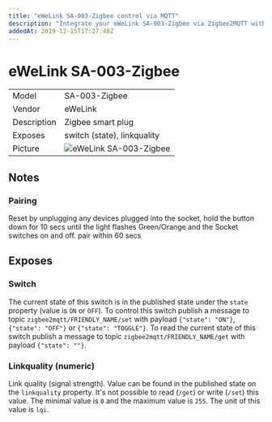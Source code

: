```yaml
---
title: "eWeLink SA-003-Zigbee control via MQTT"
description: "Integrate your eWeLink SA-003-Zigbee via Zigbee2MQTT with whatever smart home infrastructure you are using without the vendors bridge or gateway."
addedAt: 2019-12-15T17:27:48Z
---
```


<!-- !!!! -->
<!-- ATTENTION: This file is auto-generated through docgen! -->
<!-- You can only edit the "## Notes"-Section. -->
<!-- !!!! -->

# eWeLink SA-003-Zigbee

|     |     |
|-----|-----|
| Model | SA-003-Zigbee  |
| Vendor  | eWeLink  |
| Description | Zigbee smart plug |
| Exposes | switch (state), linkquality |
| Picture | ![eWeLink SA-003-Zigbee](https://psi-4ward.github.io/zigbee2mqtt.io/images/devices/SA-003-Zigbee.jpg) |


## Notes


### Pairing
Reset by unplugging any devices plugged into the socket, hold the button down for 10 secs until the light flashes Green/Orange and the Socket switches on and off. pair within 60 secs



## Exposes

### Switch 
The current state of this switch is in the published state under the `state` property (value is `ON` or `OFF`).
To control this switch publish a message to topic `zigbee2mqtt/FRIENDLY_NAME/set` with payload `{"state": "ON"}`, `{"state": "OFF"}` or `{"state": "TOGGLE"}`.
To read the current state of this switch publish a message to topic `zigbee2mqtt/FRIENDLY_NAME/get` with payload `{"state": ""}`.

### Linkquality (numeric)
Link quality (signal strength).
Value can be found in the published state on the `linkquality` property.
It's not possible to read (`/get`) or write (`/set`) this value.
The minimal value is `0` and the maximum value is `255`.
The unit of this value is `lqi`.

